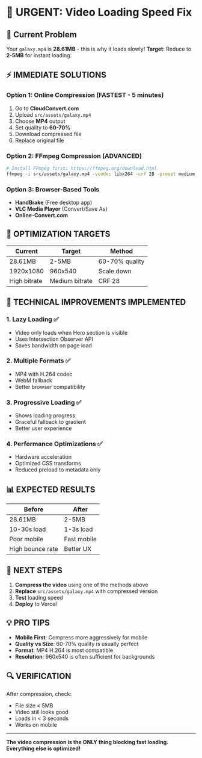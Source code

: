 # 🚀 URGENT: Video Loading Speed Fix

## 🚨 Current Problem
Your `galaxy.mp4` is **28.61MB** - this is why it loads slowly! 
**Target**: Reduce to **2-5MB** for instant loading.

## ⚡ IMMEDIATE SOLUTIONS

### Option 1: Online Compression (FASTEST - 5 minutes)
1. Go to **CloudConvert.com**
2. Upload `src/assets/galaxy.mp4`
3. Choose **MP4** output
4. Set quality to **60-70%**
5. Download compressed file
6. Replace original file

### Option 2: FFmpeg Compression (ADVANCED)
```bash
# Install FFmpeg first: https://ffmpeg.org/download.html
ffmpeg -i src/assets/galaxy.mp4 -vcodec libx264 -crf 28 -preset medium -vf "scale=iw/2:ih/2" -an src/assets/galaxy_compressed.mp4
```

### Option 3: Browser-Based Tools
- **HandBrake** (Free desktop app)
- **VLC Media Player** (Convert/Save As)
- **Online-Convert.com**

## 🎯 OPTIMIZATION TARGETS

| Current | Target | Method |
|---------|--------|---------|
| 28.61MB | 2-5MB | 60-70% quality |
| 1920x1080 | 960x540 | Scale down |
| High bitrate | Medium bitrate | CRF 28 |

## 🔧 TECHNICAL IMPROVEMENTS IMPLEMENTED

### 1. Lazy Loading ✅
- Video only loads when Hero section is visible
- Uses Intersection Observer API
- Saves bandwidth on page load

### 2. Multiple Formats ✅
- MP4 with H.264 codec
- WebM fallback
- Better browser compatibility

### 3. Progressive Loading ✅
- Shows loading progress
- Graceful fallback to gradient
- Better user experience

### 4. Performance Optimizations ✅
- Hardware acceleration
- Optimized CSS transforms
- Reduced preload to metadata only

## 📊 EXPECTED RESULTS

| Before | After |
|--------|-------|
| 28.61MB | 2-5MB |
| 10-30s load | 1-3s load |
| Poor mobile | Fast mobile |
| High bounce rate | Better UX |

## 🚀 NEXT STEPS

1. **Compress the video** using one of the methods above
2. **Replace** `src/assets/galaxy.mp4` with compressed version
3. **Test** loading speed
4. **Deploy** to Vercel

## 💡 PRO TIPS

- **Mobile First**: Compress more aggressively for mobile
- **Quality vs Size**: 60-70% quality is usually perfect
- **Format**: MP4 H.264 is most compatible
- **Resolution**: 960x540 is often sufficient for backgrounds

## 🔍 VERIFICATION

After compression, check:
- File size < 5MB
- Video still looks good
- Loads in < 3 seconds
- Works on mobile

---

**The video compression is the ONLY thing blocking fast loading. Everything else is optimized!**
